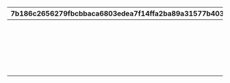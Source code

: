 |7b186c2656279fbcbbaca6803edea7f14ffa2ba89a31577b403faaf0f9fcc120|189d37899ec14270b4a8160daff9e2fefb374dc839dc752ed87af02f9579c8cf|696d9406273a1bf1cc9346278c630a6caf525f742e17b1f2bfd2d55f139e29cf|a8f26f8b96d18be39567638d25a0ba5f77d7841d6009035ff6be17bc4d708988|e45d5df92d3433c9b927d52bf098f31c19df1cbbf8abe0602d0bb948f05879b7|6fe223cfd8df9468634db377c4f2396ac38f6575e91b797cc5cf83ed52ad2749|
| --- | --- | --- | --- | --- | --- |
|||vo_cmn_180711_mypage_001|vo_cmn_180811_mypage_004||180701|
||vo_cmn_180811_mypage_007|vo_cmn_180811_mypage_001|vo_cmn_180811_mypage_004||180801|
|||vo_cmn_180911_mypage_001|vo_cmn_180911_mypage_004||180901|
|||vo_cmn_181011_mypage_001|vo_cmn_181011_mypage_004||181001|
|||vo_cmn_181111_mypage_001|vo_cmn_181111_mypage_004||181101|